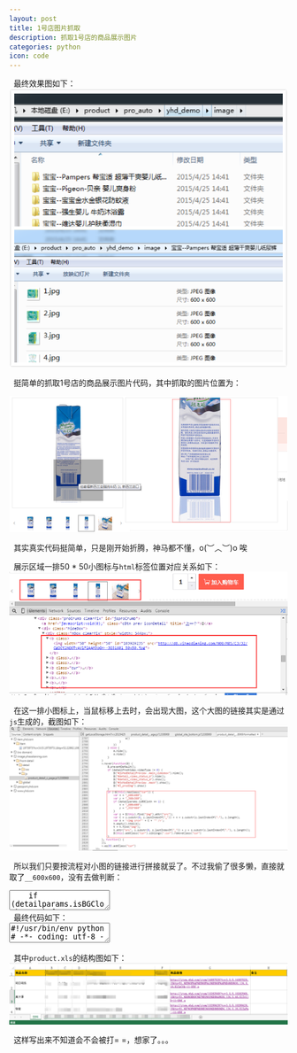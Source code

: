 ```yaml
---
layout: post
title: 1号店图片抓取
description: 抓取1号店的商品展示图片
categories: python
icon: code
---
```

&nbsp;&nbsp;最终效果图如下：
<img src="/images/20150425/grab-02.png" alt="抓取图片结果"/>


&nbsp;&nbsp;挺简单的抓取1号店的商品展示图片代码，其中抓取的图片位置为：

<img src="/images/20150425/grab-01.png" alt="抓取图片的位置"/>

&nbsp;&nbsp;其实真实代码挺简单，只是刚开始折腾，神马都不懂，o(︶︿︶)o 唉

&nbsp;&nbsp;展示区域一排50 * 50小图标与<code>html</code>标签位置对应关系如下：
<img src="/images/20150425/grab-06.png" alt="展示区与html标签对应关系"/>

&nbsp;&nbsp;在这一排小图标上，当鼠标移上去时，会出现大图，这个大图的链接其实是通过<code>js</code>生成的，截图如下：
<img src="/images/20150425/grab-05.png" alt="展示区与html标签对应关系"/>

&nbsp;&nbsp;所以我们只要按流程对小图的链接进行拼接就妥了。不过我偷了很多懒，直接就取了<code>__600x600</code>，没有去做判断：

<div class="article_content">
<textarea name="code" class="js" >
    if (detailparams.isBGCloth == 1) {
        n = "_600x600";
        y = "_332*464"
    }
</textarea>
</div>
&nbsp;&nbsp;最终代码如下：

<div class="article_content">
<textarea name="code" class="python" >
#!/usr/bin/env python
# -*- coding: utf-8 -*-
"""
__title__ = ''
__author__ = 'wait'
__time__ = '2015/4/25'
"""

import os
from xlrd import open_workbook
import requests
from lxml import etree
import urllib


def download_img():
    book = open_workbook("./product.xls")
    top_dir = "./image/"
    if not os.path.isdir(top_dir):
        os.mkdir(top_dir)
    # 读取所有sheet
    for sheet in book.sheets():
        mid_dir = top_dir + sheet.name + "--"
        row_num = sheet.nrows
        cur_row = 1
        while cur_row < row_num:
            image_dir = sheet.cell(cur_row, 0).value
            # 去掉路径不合法字符
            image_dir = image_dir.replace("/", "-")
            image_dir = image_dir.replace("*", "x")
            now_dir = mid_dir + image_dir
            now_dir = now_dir.strip()
            if not os.path.isdir(now_dir):
                os.mkdir(now_dir)
            if os.path.isdir(now_dir):
                url = sheet.cell(cur_row, 6).value
                r = requests.get(url)
                page = etree.HTML(r.text)
                image_urls = page.xpath("//div[@id='jsproCrumb']/div[@class='hideBox']/div[@class='mBox clearfix']/b/img")
                print 'image:', image_urls
                index = 1
                for href in image_urls:
                    z = href.attrib['src']
                    n = "_600x600"
                    suffix = z[z.rindex("."):len(z)]
                    c = z[0:z.rindex("_")] + n + suffix
                    urllib.urlretrieve(c, now_dir + "/" + str(index) + suffix)
                    index += 1
                    print c
                # print url
            cur_row += 1


def main():
    download_img()


if __name__ == '__main__':
    main()
</textarea>
</div>

&nbsp;&nbsp;其中<code>product.xls</code>的结构图如下：
<img src="/images/20150425/grab-07.png" alt="product.xls结构图"/>

&nbsp;&nbsp;这样写出来不知道会不会被打= =，想家了。。。
